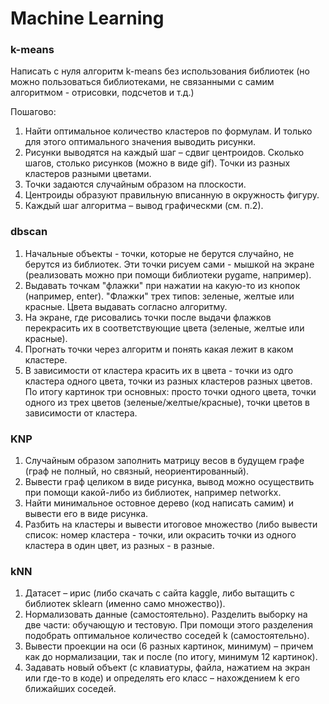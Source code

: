 # Machine Learning
### k-means
Написать с нуля алгоритм k-means без использования библиотек 
(но можно пользоваться библиотеками, не связанными с самим алгоритмом - отрисовки, подсчетов и т.д.) 

Пошагово:
1. Найти оптимальное количество кластеров по формулам. И только для этого оптимального значения выводить рисунки.
2. Рисунки выводятся на каждый шаг – сдвиг центроидов. Сколько шагов, столько рисунков (можно в виде gif). Точки из разных кластеров разными цветами.
3. Точки задаются случайным образом на плоскости. 
4. Центроиды образуют правильную вписанную в окружность фигуру.
5.  Каждый шаг алгоритма – вывод графическми (см. п.2).

### dbscan
1. Начальные объекты - точки, которые не берутся случайно, не берутся из библиотек. Эти точки рисуем сами - мышкой на экране (реализовать можно при помощи библиотеки pygame, например). 
2. Выдавать точкам "флажки" при нажатии на какую-то из кнопок (например, enter). "Флажки" трех типов: зеленые, желтые или красные. Цвета выдавать согласно алгоритму. 
3. На экране, где рисовались точки после выдачи флажков перекрасить их в соответствующие цвета (зеленые, желтые или красные). 
4. Прогнать точки через алгоритм и понять какая лежит в каком кластере. 
5. В зависимости от кластера красить их в цвета - точки из одго кластера одного цвета, точки из разных кластеров разных цветов.
По итогу картинок три основных: просто точки одного цвета, точки одного из трех цветов (зеленые/желтые/красные), точки цветов в зависимости от кластера.

### KNP
1. Случайным образом заполнить матрицу весов в будущем графе (граф не полный, но связный, неориентированный). 
2. Вывести граф целиком в виде рисунка, вывод можно осуществить при помощи какой-либо из библиотек, например networkx. 
3. Найти минимальное остовное дерево (код написать самим) и вывести его в виде рисунка. 
4. Разбить на кластеры и вывести итоговое множество (либо вывести список: номер кластера - точки, или окрасить точки из одного кластера в один цвет, из разных - в разные.

### kNN
1. Датасет – ирис (либо скачать с сайта kaggle, либо вытащить с библиотек sklearn (именно само множество)).
2. Нормализовать данные (самостоятельно). Разделить выборку на две части: обучающую и тестовую. При помощи этого разделения подобрать оптимальное количество соседей k (самостоятельно).
3. Вывести проекции на оси (6 разных картинок, минимум) – причем как до нормализации, так и после (по итогу, минимум 12 картинок).
4. Задавать новый объект (с клавиатуры, файла, нажатием на экран или где-то в коде) и определять его класс – нахождением k его ближайших соседей.



